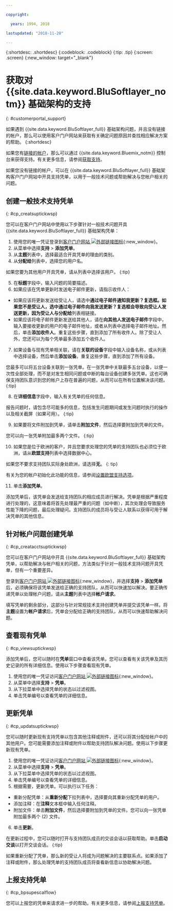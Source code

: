 ```yaml
---

copyright:

  years: 1994, 2018

lastupdated: "2018-11-20"

---
```


{:shortdesc: .shortdesc}
{:codeblock: .codeblock}
{:tip: .tip}
{:screen: .screen}
{:new_window: target="_blank"}


# 获取对 {{site.data.keyword.BluSoftlayer_notm}} 基础架构的支持
{: #customerportal_support}

如果遇到 {{site.data.keyword.BluSoftlayer_full}} 基础架构问题，并且没有链接的帐户，那么可以使用客户门户网站来获取有关确定问题原因并查找相应解决方案的帮助。
{:shortdesc}

如果您有[链接的帐户](/docs/account?topic=account-link_customer_accounts#link_customer_accounts)，那么可以通过 {{site.data.keyword.Bluemix_notm}} 控制台来获得支持。有关更多信息，请参阅[获取支持](/docs/get-support?topic=get-support-getting-customer-support#getting-customer-support)。


如果您没有链接的帐户，可以在 {{site.data.keyword.BluSoftlayer_full}} 基础架构客户门户网站中开具支持凭单，以用于一般技术问题或帮助解决与您帐户相关的问题。

## 创建一般技术支持凭单
{: #cp_creatsuptickwsp}

您可以在客户门户网站中使用以下步骤针对一般技术问题开具 {{site.data.keyword.BluSoftlayer_full}} 基础架构凭单：

1. 使用您的唯一凭证登录到[客户门户网站 ![外部链接图标](../icons/launch-glyph.svg)](https://control.softlayer.com/){:new_window}。
2. 从菜单中选择**支持** > **添加凭单**。
3. 从**主题**列表中，选择最适合开具凭单的理由的类别。
4. 从**分配给**列表中，选择您的用户名。<br/>

  如果您要为其他用户开具凭单，请从列表中选择该用户。
  {:tip}

5. 在**标题**字段中，输入问题的简要描述。
6. 如果应该在凭单更新时发送电子邮件更新，请指示收件人：
  * 如果应该将更新发送给受让人，请选中**通过电子邮件通知我更新？**复选框。如果您不是受让人，选中**通过电子邮件向我发送更新？**复选框会导致向受让人发送更新，因为受让人与**分配给**列表相链接。
  * 如果应该将电子邮件更新发送给其他人，请在**向其他人发送电子邮件**字段中，输入要接收更新的用户的电子邮件地址，或者从列表中选择电子邮件地址。然后，单击**添加收件人**。重复这些步骤，直到添加了所有收件人。除了受让人外，您还可以为每个凭单最多添加五个收件人。
7. 如果设备与现有凭单相关联，请在**关联的设备**字段中输入设备名称，或从列表中选择设备，然后单击**添加设备**。重复这些步骤，直到添加了所有设备。

  您最多可以将五台设备关联到一张凭单。在一张凭单中关联最多五台设备，以便一次性全部处理，而不是对发生相同问题或中断的每台设备创建多张凭单。这也可确保支持团队意识到您的帐户上存在普遍的问题，从而可以在所有位置解决该问题。
{:tip}

8. 在**详细信息**字段中，输入有关凭单的任何信息。

  报告问题时，请包含尽可能多的信息，包括发生问题期间或发生问题时执行的操作以及相关截屏（如果可用）。
  {:tip}

9. 如果要将文件附加到凭单，请单击**附加文件**，然后选择要附加到凭单的文件。

  您可以向一张凭单附加最多两个文件。
  {:tip}

10. 如果您是位于欧洲的客户，并且您要求处理您的凭单的支持团队也必须位于欧洲，请从**欧盟支持**列表中选择数据中心。

  如果您不要求支持团队实际身处欧洲，请选择**无**。
  {: tip}

  有关为您的帐户初始化此功能的信息，请参阅[设置欧盟支持选项](/docs/customer-portal?topic=customer-portal-cp_seteusupported#cp_seteusupported)。

11. 单击**添加凭单**。

添加凭单后，该凭单会发送给支持团队的相应成员进行解决。凭单是根据严重程度进行处理的，这意味着将首先处理最严重的问题（如中断），其次处理会导致服务性能下降的问题，最后处理疑问。支持团队的成员将与受让人联系以获得可用于解决凭单的其他信息。

## 针对帐户问题创建凭单
{: #cp_creatacctsuptickwsp}

您可以在客户门户网站中开具 {{site.data.keyword.BluSoftlayer_full}} 基础架构凭单，以帮助解决与帐户相关的问题，方法类似于针对一般技术支持问题开具凭单，但有一个重要差异。  

登录到[客户门户网站 ![外部链接图标](../icons/launch-glyph.svg)](https://control.softlayer.com/){:new_window}，并选择**支持** > **添加凭单**后，必须确保将该凭单发送给正确的支持团队，从而可以快速加以解决。要正确传递凭单以处理帐户问题，请从**主题**列表中选择**帐户请求**。

填写凭单的剩余部分，这部分与针对常规技术支持创建凭单并提交该凭单一样。将**主题**设置为**帐户请求**后，凭单会分配给正确的支持团队，从而可以快速帮助解决问题。

## 查看现有凭单
{: #cp_viewsuptickwsp}

添加凭单后，您可以随时在**凭单**窗口中查看该凭单。您可以查看有关该凭单及其历史记录的所有详细信息。使用以下步骤查看现有凭单。

1. 使用您的唯一凭证访问[客户门户网站 ![外部链接图标](../icons/launch-glyph.svg)](https://control.softlayer.com/){:new_window}。
2. 从菜单中选择**支持** > **凭单**。
3. 从下拉菜单中选择凭单的状态以过滤视图。
4. 单击凭单编号以查看凭单的详细信息。

## 更新凭单
{: #cp_updatsuptickwsp}

您可以随时更新现有支持凭单以包含其他注释或附件，还可以将其分配给帐户中的其他用户。您可能需要添加注释或附件以帮助支持团队解决问题。使用以下步骤更新现有凭单。

1. 使用您的唯一凭证访问[客户门户网站 ![外部链接图标](../icons/launch-glyph.svg)](https://control.softlayer.com/){:new_window}。
2. 从菜单中选择**支持** > **凭单**。
3. 从下拉菜单中选择凭单的状态以过滤视图。
4. 单击凭单编号以查看凭单的详细信息。
5. 根据需要，更新凭单。可以执行以下任务：
  * 重新分配凭单：从**重新分配**下拉列表中，选择要向其重新分配凭单的用户。   
  * 添加注释：在**注释**文本框中输入任何注释。
  * 附加文件：单击**附加文件**，然后选择要附加到凭单的文件。您可以向一张凭单附加最多两个 (2) 文件。
6. 单击**更新**。

  在更新过程中，您可以随时打开与支持团队成员的交谈会话以获取帮助。单击**启动交谈**以打开交谈会话。
  {:tip}

如果重新分配了凭单，那么新的受让人将成为问题解决的主要联系点。如果添加了注释或附件，那么处理凭单的支持团队成员将查看新信息以协助解决问题。

## 上报支持凭单
{: #cp_bpsupescalflow}

您可以上报您的凭单来请求进一步的帮助。有关更多信息，请参阅[上报支持凭单](/docs/get-support?topic=get-support-escalation#escalation)。
